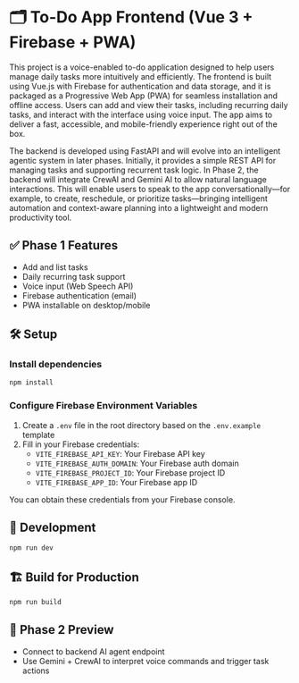 # 🗂️ To-Do App Frontend (Vue 3 + Firebase + PWA)

This project is a voice-enabled to-do application designed to help users manage daily tasks more intuitively and efficiently. The frontend is built using Vue.js with Firebase for authentication and data storage, and it is packaged as a Progressive Web App (PWA) for seamless installation and offline access. Users can add and view their tasks, including recurring daily tasks, and interact with the interface using voice input. The app aims to deliver a fast, accessible, and mobile-friendly experience right out of the box.

The backend is developed using FastAPI and will evolve into an intelligent agentic system in later phases. Initially, it provides a simple REST API for managing tasks and supporting recurrent task logic. In Phase 2, the backend will integrate CrewAI and Gemini AI to allow natural language interactions. This will enable users to speak to the app conversationally—for example, to create, reschedule, or prioritize tasks—bringing intelligent automation and context-aware planning into a lightweight and modern productivity tool.

## ✅ Phase 1 Features
- Add and list tasks
- Daily recurring task support
- Voice input (Web Speech API)
- Firebase authentication (email)
- PWA installable on desktop/mobile

## 🛠️ Setup

### Install dependencies
```bash
npm install
```

### Configure Firebase Environment Variables
1. Create a `.env` file in the root directory based on the `.env.example` template
2. Fill in your Firebase credentials:
   - `VITE_FIREBASE_API_KEY`: Your Firebase API key
   - `VITE_FIREBASE_AUTH_DOMAIN`: Your Firebase auth domain
   - `VITE_FIREBASE_PROJECT_ID`: Your Firebase project ID
   - `VITE_FIREBASE_APP_ID`: Your Firebase app ID

You can obtain these credentials from your Firebase console.

## 🧪 Development

```bash
npm run dev
```

## 🏗️ Build for Production

```bash
npm run build
```

## 🧠 Phase 2 Preview

* Connect to backend AI agent endpoint
* Use Gemini + CrewAI to interpret voice commands and trigger task actions
